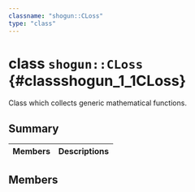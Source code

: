 ```yaml
---
classname: "shogun::CLoss"
type: "class"
---
```


# class `shogun::CLoss` {#classshogun_1_1CLoss}

Class which collects generic mathematical functions.

## Summary

 Members                        | Descriptions
--------------------------------|---------------------------------------------

## Members

